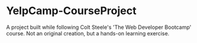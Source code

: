 # YelpCamp-CourseProject
A project built while following Colt Steele's 'The Web Developer Bootcamp' course. Not an original creation, but a hands-on learning exercise.
